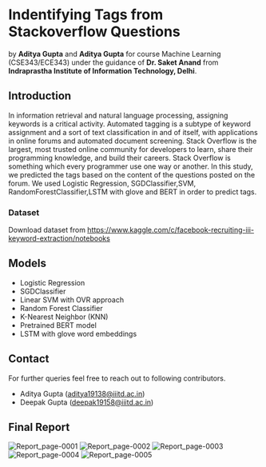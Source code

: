 # Indentifying Tags from Stackoverflow Questions

by **Aditya Gupta** and **Aditya Gupta** for course Machine Learning (CSE343/ECE343) under the guidance of **Dr. Saket Anand** from **Indraprastha Institute of Information Technology, Delhi**.

## Introduction
In information retrieval and natural language
processing, assigning keywords is a critical activity.
Automated tagging is a subtype of keyword assignment
and a sort of text classification in and of itself, with
applications in online forums and automated document
screening.
Stack Overflow is the largest, most trusted online
community for developers to learn, share their
programming knowledge, and build their careers. Stack
Overflow is something which every programmer use one
way or another. In this study, we predicted the tags based
on the content of the questions posted on the forum. We
used Logistic Regression, SGDClassifier,SVM, RandomForestClassifier,LSTM with glove and  BERT in order to predict
tags.


### Dataset
Download dataset from https://www.kaggle.com/c/facebook-recruiting-iii-keyword-extraction/notebooks

## Models
* Logistic Regression
* SGDClassifier
* Linear SVM with OVR approach
* Random Forest Classifier
* K-Nearest Neighbor (KNN)
* Pretrained BERT model
* LSTM with glove word embeddings


## Contact
For further queries feel free to reach out to following contributors.
* Aditya Gupta (aditya19138@iiitd.ac.in)
* Deepak Gupta (deepak19158@iiitd.ac.in)

## Final Report
![Report_page-0001](https://user-images.githubusercontent.com/74404047/169289765-bedf7886-b7cb-46c1-81f7-7188dbd804ff.png)
![Report_page-0002](https://user-images.githubusercontent.com/74404047/169289894-c8f6dacc-ade6-49ac-b11c-35cf3bf76b4f.png)
![Report_page-0003](https://user-images.githubusercontent.com/74404047/169289959-b90723a3-1273-437d-8055-b67c01b77063.png)
![Report_page-0004](https://user-images.githubusercontent.com/74404047/169290023-b1edc688-bbc7-418e-8dfc-c464cd2d6b8d.png)
![Report_page-0005](https://user-images.githubusercontent.com/74404047/169290083-9c3a85e5-4857-41c6-80c9-bf06b5d7e806.png)

